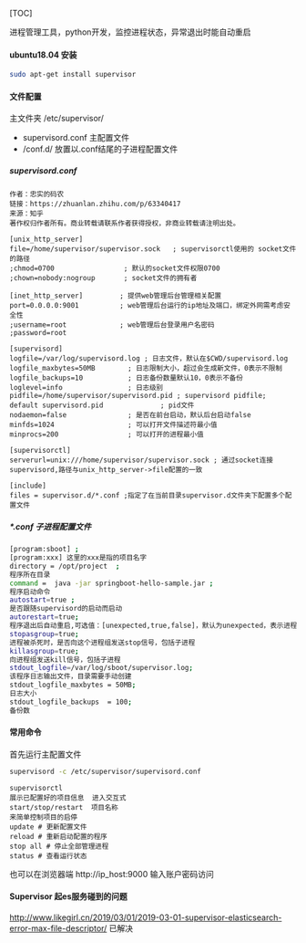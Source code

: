[TOC]



进程管理工具，python开发，监控进程状态，异常退出时能自动重启



#### ubuntu18.04 安装

```bash
sudo apt-get install supervisor
```



#### 文件配置

主文件夹 /etc/supervisor/

* supervisord.conf 主配置文件
* /conf.d/ 放置以.conf结尾的子进程配置文件

##### supervisord.conf

```shell
作者：忠实的码农
链接：https://zhuanlan.zhihu.com/p/63340417
来源：知乎
著作权归作者所有。商业转载请联系作者获得授权，非商业转载请注明出处。

[unix_http_server]
file=/home/supervisor/supervisor.sock   ; supervisorctl使用的 socket文件的路径
;chmod=0700                 ; 默认的socket文件权限0700
;chown=nobody:nogroup       ; socket文件的拥有者

[inet_http_server]         ; 提供web管理后台管理相关配置
port=0.0.0.0:9001          ; web管理后台运行的ip地址及端口，绑定外网需考虑安全性 
;username=root             ; web管理后台登录用户名密码
;password=root

[supervisord]
logfile=/var/log/supervisord.log ; 日志文件，默认在$CWD/supervisord.log
logfile_maxbytes=50MB        ; 日志限制大小，超过会生成新文件，0表示不限制
logfile_backups=10           ; 日志备份数量默认10，0表示不备份
loglevel=info                ; 日志级别
pidfile=/home/supervisor/supervisord.pid ; supervisord pidfile; default supervisord.pid              ; pid文件
nodaemon=false               ; 是否在前台启动，默认后台启动false
minfds=1024                  ; 可以打开文件描述符最小值
minprocs=200                 ; 可以打开的进程最小值

[supervisorctl]
serverurl=unix:///home/supervisor/supervisor.sock ; 通过socket连接supervisord,路径与unix_http_server->file配置的一致

[include]
files = supervisor.d/*.conf ;指定了在当前目录supervisor.d文件夹下配置多个配置文件
```



##### *.conf 子进程配置文件

```sh
[program:sboot] ;
[program:xxx] 这里的xxx是指的项目名字
directory = /opt/project  ;
程序所在目录
command =  java -jar springboot-hello-sample.jar ;
程序启动命令
autostart=true ;
是否跟随supervisord的启动而启动
autorestart=true;
程序退出后自动重启,可选值：[unexpected,true,false]，默认为unexpected，表示进程意外杀死后才重启
stopasgroup=true;
进程被杀死时，是否向这个进程组发送stop信号，包括子进程
killasgroup=true;
向进程组发送kill信号，包括子进程
stdout_logfile=/var/log/sboot/supervisor.log;
该程序日志输出文件，目录需要手动创建
stdout_logfile_maxbytes = 50MB;
日志大小
stdout_logfile_backups  = 100;
备份数
```



#### 常用命令



首先运行主配置文件

```bash
supervisord -c /etc/supervisor/supervisord.conf
```

```
supervisorctl 
展示已配置好的项目信息  进入交互式
start/stop/restart  项目名称  
来简单控制项目的启停
update # 更新配置文件
reload # 重新启动配置的程序
stop all # 停止全部管理进程
status # 查看运行状态
```

也可以在浏览器端 http://ip_host:9000 输入账户密码访问





####  Supervisor 起es服务碰到的问题

http://www.likegirl.cn/2019/03/01/2019-03-01-supervisor-elasticsearch-error-max-file-descriptor/ 已解决
